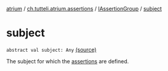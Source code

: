 [atrium](../../index.md) / [ch.tutteli.atrium.assertions](../index.md) / [IAssertionGroup](index.md) / [subject](.)

# subject

`abstract val subject: Any` [(source)](https://github.com/robstoll/atrium/tree/master/atrium-api/src/main/kotlin/ch/tutteli/atrium/assertions/IAssertionGroup.kt#L15)

The subject for which the [assertions](assertions.md) are defined.


